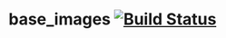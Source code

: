 # base_images [![Build Status](https://travis-ci.com/mintproject/base_images.svg?branch=master)](https://travis-ci.com/mintproject/base_images)
